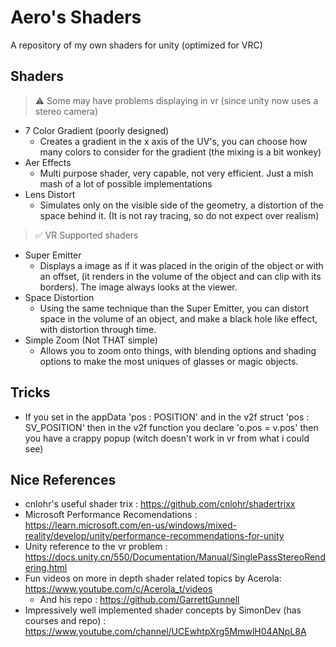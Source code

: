 # Aero's Shaders
A repository of my own shaders for unity (optimized for VRC)

## Shaders

> ⚠ Some may have problems displaying in vr (since unity now uses a stereo camera)

- 7 Color Gradient (poorly designed)
  + Creates a gradient in the x axis of the UV's, you can choose how many colors to consider for the gradient (the mixing is a bit wonkey)
- Aer Effects
  + Multi purpose shader, very capable, not very efficient. Just a mish mash of a lot of possible implementations
- Lens Distort
  + Simulates only on the visible side of the geometry, a distortion of the space behind it. (It is not ray tracing, so do not expect over realism)

> ✅ VR Supported shaders

- Super Emitter
  + Displays a image as if it was placed in the origin of the object or with an offset, (it renders in the volume of the object and can clip with its borders). The image always looks at the viewer. 
- Space Distortion
  + Using the same technique than the Super Emitter, you can distort space in the volume of an object, and make a black hole like effect, with distortion through time.
- Simple Zoom (Not THAT simple)
  + Allows you to zoom onto things, with blending options and shading options to make the most uniques of glasses or magic objects.

## Tricks
- If you set in the appData 'pos : POSITION' and in the v2f struct 'pos : SV_POSITION' then in the v2f function you declare 'o.pos = v.pos' then you have a crappy popup (witch doesn't work in vr from what i could see)

## Nice References
- cnlohr's useful shader trix : https://github.com/cnlohr/shadertrixx
- Microsoft Performance Recomendations : https://learn.microsoft.com/en-us/windows/mixed-reality/develop/unity/performance-recommendations-for-unity
- Unity reference to the vr problem : https://docs.unity.cn/550/Documentation/Manual/SinglePassStereoRendering.html
- Fun videos on more in depth shader related topics by Acerola: https://www.youtube.com/c/Acerola_t/videos
    + And his repo : https://github.com/GarrettGunnell
- Impressively well implemented shader concepts by SimonDev (has courses and repo) : https://www.youtube.com/channel/UCEwhtpXrg5MmwlH04ANpL8A
